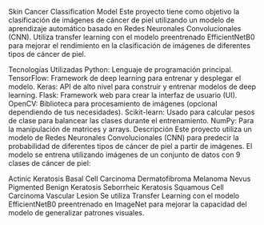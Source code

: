 Skin Cancer Classification Model
Este proyecto tiene como objetivo la clasificación de imágenes de cáncer de piel utilizando un modelo de aprendizaje automático basado en Redes Neuronales Convolucionales (CNN). Utiliza transfer learning con el modelo preentrenado EfficientNetB0 para mejorar el rendimiento en la clasificación de imágenes de diferentes tipos de cáncer de piel.

Tecnologías Utilizadas
Python: Lenguaje de programación principal.
TensorFlow: Framework de deep learning para entrenar y desplegar el modelo.
Keras: API de alto nivel para construir y entrenar modelos de deep learning.
Flask: Framework web para crear la interfaz de usuario (UI).
OpenCV: Biblioteca para procesamiento de imágenes (opcional dependiendo de tus necesidades).
Scikit-learn: Usado para calcular pesos de clase para balancear las clases durante el entrenamiento.
NumPy: Para la manipulación de matrices y arrays.
Descripción
Este proyecto utiliza un modelo de Redes Neuronales Convolucionales (CNN) para predecir la probabilidad de diferentes tipos de cáncer de piel a partir de imágenes. El modelo se entrena utilizando imágenes de un conjunto de datos con 9 clases de cáncer de piel:

Actinic Keratosis
Basal Cell Carcinoma
Dermatofibroma
Melanoma
Nevus
Pigmented Benign Keratosis
Seborrheic Keratosis
Squamous Cell Carcinoma
Vascular Lesion
Se utiliza Transfer Learning con el modelo EfficientNetB0 preentrenado en ImageNet para mejorar la capacidad del modelo de generalizar patrones visuales.
